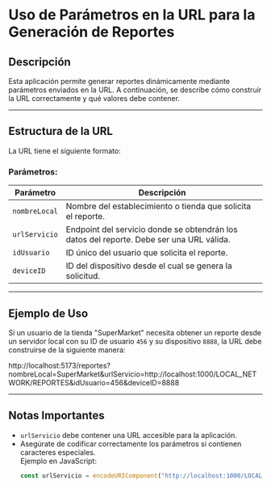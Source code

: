 # Uso de Parámetros en la URL para la Generación de Reportes

## Descripción
Esta aplicación permite generar reportes dinámicamente mediante parámetros enviados en la URL. A continuación, se describe cómo construir la URL correctamente y qué valores debe contener.

---

## Estructura de la URL

La URL tiene el siguiente formato:


### Parámetros:

| Parámetro      | Descripción |
|---------------|------------|
| `nombreLocal` | Nombre del establecimiento o tienda que solicita el reporte. |
| `urlServicio` | Endpoint del servicio donde se obtendrán los datos del reporte. Debe ser una URL válida. |
| `idUsuario`   | ID único del usuario que solicita el reporte. |
| `deviceID`    | ID del dispositivo desde el cual se genera la solicitud. |

---

## Ejemplo de Uso

Si un usuario de la tienda "SuperMarket" necesita obtener un reporte desde un servidor local con su ID de usuario `456` y su dispositivo `8888`, la URL debe construirse de la siguiente manera:

http://localhost:5173/reportes?nombreLocal=SuperMarket&urlServicio=http://localhost:1000/LOCAL_NETWORK/REPORTES&idUsuario=456&deviceID=8888


---

## Notas Importantes
- `urlServicio` debe contener una URL accesible para la aplicación.
- Asegúrate de codificar correctamente los parámetros si contienen caracteres especiales.  
  Ejemplo en JavaScript:
  ```js
  const urlServicio = encodeURIComponent("http://localhost:1000/LOCAL NETWORK/REPORTES");
